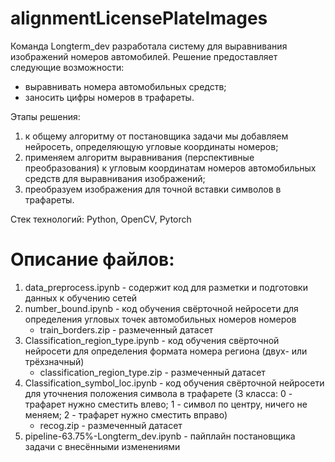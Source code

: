 # alignmentLicensePlateImages
Команда Longterm_dev разработала систему для выравнивания изображений номеров автомобилей.
Решение предоставляет следующие возможности: 
- выравнивать номера автомобильных средств;
- заносить цифры номеров в трафареты.

  
Этапы решения:
1) к общему алгоритму от постановщика задачи мы добавляем нейросеть, определяющую угловые координаты номеров;
2) применяем алгоритм выравнивания (перспективные преобразования) к угловым координатам номеров  автомобильных средств для выравнивания изображений;
3) преобразуем изображения для точной вставки символов в трафареты.

Стек технологий: Python, OpenCV, Pytorch

# Описание файлов:
1. data_preprocess.ipynb - содержит код для разметки и подготовки данных к обучению сетей
2. number_bound.ipynb - код обучения свёрточной нейросети для определения угловых точек автомобильных номеров номеров
    - train_borders.zip - размеченный датасет
3. Classification_region_type.ipynb - код обучения свёрточной нейросети для определения формата номера региона (двух- или трёхзначный)
    - classification_region_type.zip - размеченный датасет
5. Classification_symbol_loc.ipynb - код обучения свёрточной нейросети для уточнения положения символа в трафарете (3 класса: 0 - трафарет нужно сместить влево; 1 - символ по центру, ничего не меняем; 2 - трафарет нужно сместить вправо)
     - recog.zip - размеченный датасет
7. pipeline-63.75%-Longterm_dev.ipynb - пайплайн постановщика задачи с внесёнными изменениями
 
